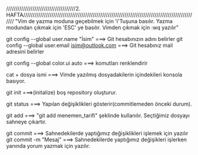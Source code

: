 /////////////////////////////////////2. HAFTA//////////////////////////////////////////////////////////////////////////////////////////////
"Vim de yazma moduna geçebilmek için 'i'Tuşuna basılır. Yazma modundan çıkmak için 'ESC' ye basılır. Vimden çıkmak için :wq yazılır"

git config --global user.name "İsim" ===> Git hesabınızın adını belirler
git config --global user.email isim@outlook.com ===> Git hesabınız mail adresini belirler

git config --global color.ui auto ===> komutları renklendirir

cat + dosya ismi ===> Vimde yazılmış dosyadakilerin içindekileri konsola basıyor. 

git init ===>(initalize) boş repository oluşturur.

git status ===> Yapılan değişiklikleri gösterir(commitlemeden önceki durum).

git add ===> "git add menemen_tarifi" şeklinde kullanılır. Seçtiğimiz dosyayı sahneye çıkartır.

git commit ===> Sahnedekilerde yaptığımız değişiklikleri işlemek için yazılır
git commit -m "Mesaj" ===> Sahnedekilerde yaptığımız değişikleri işlerken yanında yorum yazmak için yazılır.

